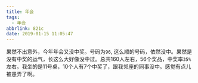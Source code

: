```yaml
---
title: 年会
tags:
  - 年会
abbrlink: 821c
date: 2019-01-15 11:05:47
---
```


果然不出意外，今年年会又没中奖。号码为`96`, 这么顺的号码，依然没中。果然是没有中奖的运气，长这么大好像没中过。总共160人左右，56个奖品，中奖率`35%`左右。我坐的是11号桌，10个人有7个中奖了，跟我邻座的同事没中。感觉有点儿被愚弄了啊。